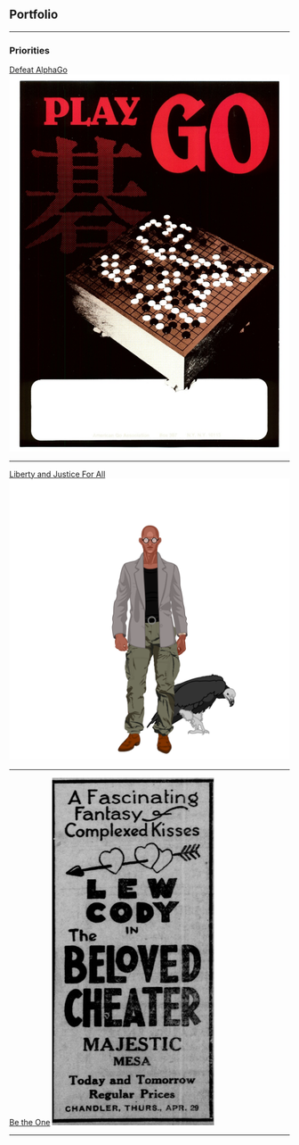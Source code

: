 ## Portfolio

---

### Priorities

[Defeat AlphaGo](/sample_page)
<img src="images/goposter.jpg?raw=true"/>

---
[Liberty and Justice For All](/pdf/UnspeakableGhost.pdf)
<img src="images/my_character.svg?raw=true"/>

---
[Be the One](https://en.wikipedia.org/wiki/The_Beloved_Cheater)
<img src="images/lewdcody.png?raw=true"/>

---

